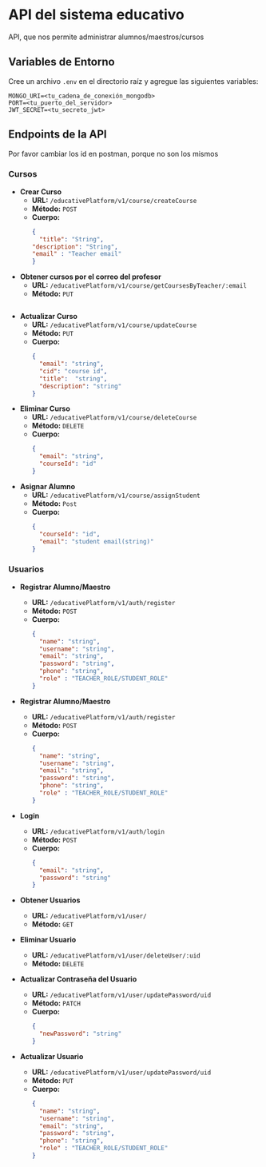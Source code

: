 # API del sistema educativo
API, que nos permite administrar alumnos/maestros/cursos


## Variables de Entorno

Cree un archivo `.env` en el directorio raíz y agregue las siguientes variables:

```
MONGO_URI=<tu_cadena_de_conexión_mongodb>
PORT=<tu_puerto_del_servidor>
JWT_SECRET=<tu_secreto_jwt>
```

## Endpoints de la API
Por favor cambiar los id en postman, porque no son los mismos

### Cursos

- **Crear Curso**
  - **URL:** `/educativePlatform/v1/course/createCourse`
  - **Método:** `POST`
  - **Cuerpo:**
    ```json
    {
      "title": "String",
    "description": "String",
    "email" : "Teacher email"
    }
    ```
- **Obtener cursos por el correo del profesor**
  - **URL:** `/educativePlatform/v1/course/getCoursesByTeacher/:email`
  - **Método:** `PUT`
    ```
- **Actualizar Curso**
  - **URL:** `/educativePlatform/v1/course/updateCourse`
  - **Método:** `PUT`
  - **Cuerpo:**
    ```json
    {
      "email": "string",
      "cid": "course id", 
      "title":  "string",
      "description": "string"
    }
    ```
- **Eliminar Curso**
  - **URL:** `/educativePlatform/v1/course/deleteCourse`
  - **Método:** `DELETE`
  - **Cuerpo:**
    ```json
    {
      "email": "string",
      "courseId": "id"
    }
    ```
- **Asignar Alumno**
  - **URL:** `/educativePlatform/v1/course/assignStudent`
  - **Método:** `Post`
  - **Cuerpo:**
    ```json
    {
      "courseId": "id",
      "email": "student email(string)"
    }
    ```


### Usuarios

- **Registrar Alumno/Maestro**
  - **URL:** `/educativePlatform/v1/auth/register`
  - **Método:** `POST`
  - **Cuerpo:**
    ```json
    {
      "name": "string",
      "username": "string",
      "email": "string",
      "password": "string",
      "phone": "string",
      "role" : "TEACHER_ROLE/STUDENT_ROLE"
    }
    ```
- **Registrar Alumno/Maestro**
  - **URL:** `/educativePlatform/v1/auth/register`
  - **Método:** `POST`
  - **Cuerpo:**
    ```json
    {
      "name": "string",
      "username": "string",
      "email": "string",
      "password": "string",
      "phone": "string",
      "role" : "TEACHER_ROLE/STUDENT_ROLE"
    }
    ```
- **Login**
  - **URL:** `/educativePlatform/v1/auth/login`
  - **Método:** `POST`
  - **Cuerpo:**
    ```json
    {
      "email": "string",
      "password": "string"
    }
    ```

- **Obtener Usuarios**
  - **URL:** `/educativePlatform/v1/user/`
  - **Método:** `GET`

- **Eliminar Usuario**
  - **URL:** `/educativePlatform/v1/user/deleteUser/:uid`
  - **Método:** `DELETE`

- **Actualizar Contraseña del Usuario**
  - **URL:** `/educativePlatform/v1/user/updatePassword/uid`
  - **Método:** `PATCH`
  - **Cuerpo:**
    ```json
    {
      "newPassword": "string"
    }
    ```
- **Actualizar Usuario**
  - **URL:** `/educativePlatform/v1/user/updatePassword/uid`
  - **Método:** `PUT`
  - **Cuerpo:**
    ```json
    {
      "name": "string",
      "username": "string",
      "email": "string",
      "password": "string",
      "phone": "string",
      "role" : "TEACHER_ROLE/STUDENT_ROLE"
    }
    ```


